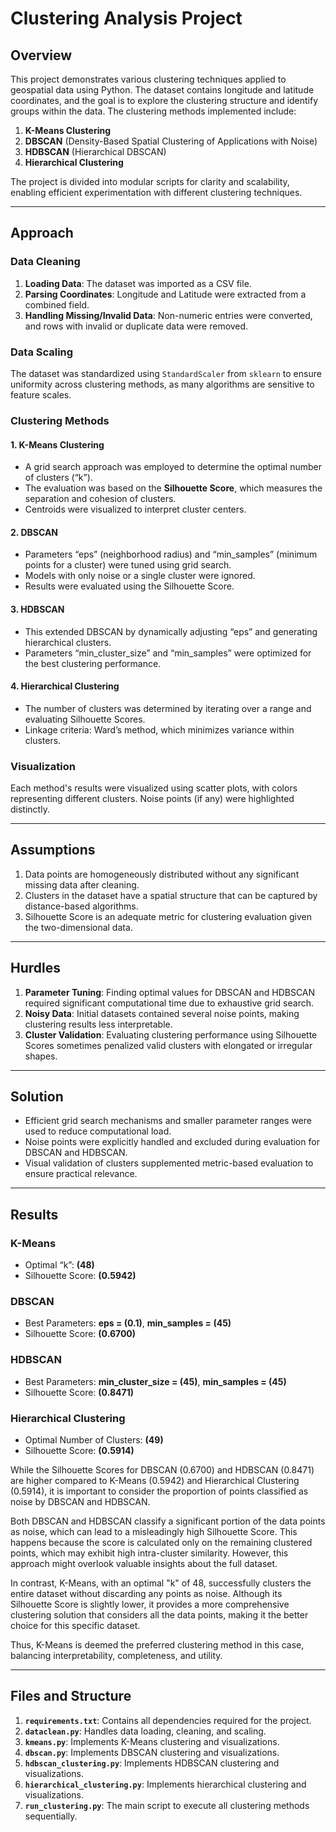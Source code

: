 # Clustering Analysis Project

## Overview
This project demonstrates various clustering techniques applied to geospatial data using Python. The dataset contains longitude and latitude coordinates, and the goal is to explore the clustering structure and identify groups within the data. The clustering methods implemented include:

1. **K-Means Clustering**
2. **DBSCAN** (Density-Based Spatial Clustering of Applications with Noise)
3. **HDBSCAN** (Hierarchical DBSCAN)
4. **Hierarchical Clustering**

The project is divided into modular scripts for clarity and scalability, enabling efficient experimentation with different clustering techniques.

---

## Approach

### Data Cleaning
1. **Loading Data**: The dataset was imported as a CSV file.
2. **Parsing Coordinates**: Longitude and Latitude were extracted from a combined field.
3. **Handling Missing/Invalid Data**: Non-numeric entries were converted, and rows with invalid or duplicate data were removed.

### Data Scaling
The dataset was standardized using `StandardScaler` from `sklearn` to ensure uniformity across clustering methods, as many algorithms are sensitive to feature scales.

### Clustering Methods
#### 1. K-Means Clustering
- A grid search approach was employed to determine the optimal number of clusters (“k”).
- The evaluation was based on the **Silhouette Score**, which measures the separation and cohesion of clusters.
- Centroids were visualized to interpret cluster centers.

#### 2. DBSCAN
- Parameters “eps” (neighborhood radius) and “min_samples” (minimum points for a cluster) were tuned using grid search.
- Models with only noise or a single cluster were ignored.
- Results were evaluated using the Silhouette Score.

#### 3. HDBSCAN
- This extended DBSCAN by dynamically adjusting “eps” and generating hierarchical clusters.
- Parameters “min_cluster_size” and “min_samples” were optimized for the best clustering performance.

#### 4. Hierarchical Clustering
- The number of clusters was determined by iterating over a range and evaluating Silhouette Scores.
- Linkage criteria: Ward’s method, which minimizes variance within clusters.

### Visualization
Each method's results were visualized using scatter plots, with colors representing different clusters. Noise points (if any) were highlighted distinctly.

---

## Assumptions
1. Data points are homogeneously distributed without any significant missing data after cleaning.
2. Clusters in the dataset have a spatial structure that can be captured by distance-based algorithms.
3. Silhouette Score is an adequate metric for clustering evaluation given the two-dimensional data.

---

## Hurdles
1. **Parameter Tuning**: Finding optimal values for DBSCAN and HDBSCAN required significant computational time due to exhaustive grid search.
2. **Noisy Data**: Initial datasets contained several noise points, making clustering results less interpretable.
3. **Cluster Validation**: Evaluating clustering performance using Silhouette Scores sometimes penalized valid clusters with elongated or irregular shapes.

---

## Solution
- Efficient grid search mechanisms and smaller parameter ranges were used to reduce computational load.
- Noise points were explicitly handled and excluded during evaluation for DBSCAN and HDBSCAN.
- Visual validation of clusters supplemented metric-based evaluation to ensure practical relevance.

---

## Results
### K-Means
- Optimal “k”: **(48)**
- Silhouette Score: **(0.5942)**

### DBSCAN
- Best Parameters: **eps = (0.1)**, **min_samples = (45)**
- Silhouette Score: **(0.6700)**

### HDBSCAN
- Best Parameters: **min_cluster_size = (45)**, **min_samples = (45)**
- Silhouette Score: **(0.8471)**

### Hierarchical Clustering
- Optimal Number of Clusters: **(49)**
- Silhouette Score: **(0.5914)**

While the Silhouette Scores for DBSCAN (0.6700) and HDBSCAN (0.8471) are higher compared to K-Means (0.5942) and Hierarchical Clustering (0.5914), it is important to consider the proportion of points classified as noise by DBSCAN and HDBSCAN.

Both DBSCAN and HDBSCAN classify a significant portion of the data points as noise, which can lead to a misleadingly high Silhouette Score. This happens because the score is calculated only on the remaining clustered points, which may exhibit high intra-cluster similarity. However, this approach might overlook valuable insights about the full dataset.

In contrast, K-Means, with an optimal "k" of 48, successfully clusters the entire dataset without discarding any points as noise. Although its Silhouette Score is slightly lower, it provides a more comprehensive clustering solution that considers all the data points, making it the better choice for this specific dataset.

Thus, K-Means is deemed the preferred clustering method in this case, balancing interpretability, completeness, and utility.

---

## Files and Structure
1. **`requirements.txt`**: Contains all dependencies required for the project.
2. **`dataclean.py`**: Handles data loading, cleaning, and scaling.
3. **`kmeans.py`**: Implements K-Means clustering and visualizations.
4. **`dbscan.py`**: Implements DBSCAN clustering and visualizations.
5. **`hdbscan_clustering.py`**: Implements HDBSCAN clustering and visualizations.
6. **`hierarchical_clustering.py`**: Implements hierarchical clustering and visualizations.
7. **`run_clustering.py`**: The main script to execute all clustering methods sequentially.




